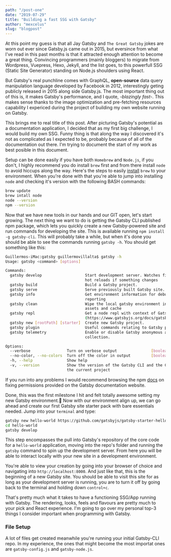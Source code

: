 ```yaml
---
path: "/post-one"
date: "2019-07-29"
title: "Building a fast SSG with Gatsby"
author: "mexcelus"
slug: "blogpost"
---
```


At this point my guess is that all Jay Gatsby and `The Great Gatsby` jokes are worn out ever since Gatsby.js came out in 2015, but eversince from what I've read in this past months is that it attracted enough attention to become a great thing. Convincing programmers (mainly bloggers) to migrate from Wordpress, Vuepress, Hexo, Jekyll, and the list goes, to this powerfull SSG (Static Site Generator) standing on Node.js shoulders using React.
  
But Gatsby's real punchline comes with GraphQL, **open-source** data query manipulation language developed by Facebook in 2012, interestingly geting publicly released in 2015 along side Gatsby.js. The most important thing out of this is, it makes Gatsby's performance, and I quote, *-blazingly fast-*. This makes sense thanks to the image optimization and pre-fetching resources capability I expericed during the project of building my own website running on Gatsby.

This brings me to real title of this post. After picturing Gatsby's potential as a documentation application, I decided that as my first big challenge, I would build my own SSG. Funny thing is that along the way I discovered it's not as complicated as I expected to be, probably because of all of the documentation out there. I'm trying to document the start of my work as best posible in this document.  
  
Setup can be done easily if you have both `Homebrew` and `Node.js`, if you don't, I highly recommend you do install `brew` first and from there install `node` to avoid hiccups along the way. Here's the steps to easily [install](https://docs.brew.sh/Installation) `brew` to your environment. When you're done with that you're able to jump into installing `node` and checking it's version with the following BASH commands:
```bash
brew update
brew intall node
node --version
npm --version
```

Now that we have new tools in our hands and our GIT open, let's start growing. The next thing we want to do is getting the Gatsby CLI published npm package, which lets you quickly create a new Gatsby-powered site and run commands for developing the site. This is available running `npm install -g gatsby-cli`. This will probably take a while, but when it's done you should be able to see the commands running `gatsby -h`. You should get something like this:
```bash
Guillermos-iMac:gatsby guillermovillalta$ gatsby -h
Usage: gatsby <command> [options]

Commands:
  gatsby develop                   Start development server. Watches files, rebuilds, and
                                   hot reloads if something changes
  gatsby build                     Build a Gatsby project.
  gatsby serve                     Serve previously built Gatsby site.
  gatsby info                      Get environment information for debugging and issue
                                   reporting
  gatsby clean                     Wipe the local gatsby environment including built
                                   assets and cache
  gatsby repl                      Get a node repl with context of Gatsby environment, see
                                   (https://www.gatsbyjs.org/docs/gatsby-repl/)
  gatsby new [rootPath] [starter]  Create new Gatsby project.
  gatsby plugin                    Useful commands relating to Gatsby plugins
  gatsby telemetry                 Enable or disable Gatsby anonymous analytics
                                   collection.

Options:
  --verbose                Turn on verbose output               [boolean] [default: false]
  --no-color, --no-colors  Turn off the color in output         [boolean] [default: false]
  -h, --help               Show help                                             [boolean]
  -v, --version            Show the version of the Gatsby CLI and the Gatsby package in
                           the current project                                   [boolean]
```

If you run into any problems I would recommend browsing the npm [docs](https://docs.npmjs.com/resolving-eacces-permissions-errors-when-installing-packages-globally) on fixing permissions provided on the Gatsby documentation website.

Done, this was the first milestone I hit and felt totally awesome setting my new Gatsby environment.🎉 Now with our environment align up, we can go ahead and create our first Gatsby site starter pack with bare essentials needed. Jump into your `terminal` and type:
```bash
gatsby new hello-world https://github.com/gatsbyjs/gatsby-starter-hello-world
cd hello-world
gatsby develop
```
This step encompasses the pull into Gatsby's repository of the core code for a `hello-world` application, moving into the repo's folder and running the `gatsby` command to spin up the development server. From here you will be able to interact locally with your new site in a development environment.  
  
You're able to view your creation by going into your browser of choice and navigating into `http://localhost:8000`. And just like that, this is the beginning of a new Gatsby site. You should be able to visit this site for as long as your development server is running, you are to turn it off by going back to the terminal and holding down `control+c`.

That's pretty much what it takes to have a functioning SSG/App running with Gatsby. The rendering, looks, feels and flavours are pretty much to your pick and React experience. I'm going to go over my personal top-3 things I consider important when programming with Gatsby.

### File Setup
A lot of files get created meanwhile you're running your initial Gatsby-CLI repo. In my experience, the ones that might become the most importat ones are `gatsby-config.js` and `gatsby-node.js`.